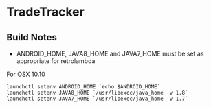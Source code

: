 # TradeTracker

## Build Notes

* ANDROID\_HOME, JAVA8\_HOME and JAVA7\_HOME must be set as appropriate for retrolambda


For OSX 10.10

```
launchctl setenv ANDROID_HOME `echo $ANDROID_HOME`
launchctl setenv JAVA8_HOME `/usr/libexec/java_home -v 1.8`
launchctl setenv JAVA7_HOME `/usr/libexec/java_home -v 1.7`
```
